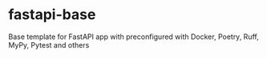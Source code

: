 # fastapi-base
Base template for FastAPI app with preconfigured with Docker, Poetry, Ruff, MyPy, Pytest and others
